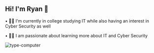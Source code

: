## Hi! I'm Ryan 👋

• 🧑‍🎓 I'm currently in college studying IT while also having an interest in Cyber Security as well

• 🧑‍🏫 I am passionate about learning more about IT and Cyber Security





![type-computer](https://github.com/user-attachments/assets/30d1941d-2adc-4ff2-819e-d87ee4d5a84d)
